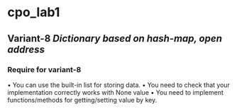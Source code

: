 # cpo_lab1
## Variant-8 _Dictionary based on hash-map, open address_
### Require for variant-8
• You can use the built-in list for storing data.
• You need to check that your implementation correctly works with None value
• You need to implement functions/methods for getting/setting value by key.
